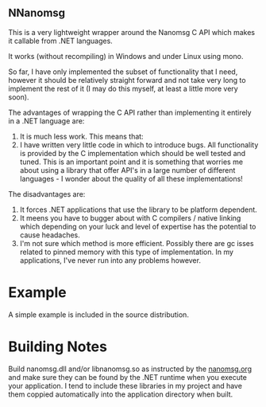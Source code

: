 
## NNanomsg

This is a very lightweight wrapper around the Nanomsg C API which makes it callable from .NET languages.

It works (without recompiling) in Windows and under Linux using mono. 

So far, I have only implemented the subset of functionality that I need, however it should be relatively straight forward and not take very long to implement the rest of it (I may do this myself, at least a little more very soon).

The advantages of wrapping the C API rather than implementing it entirely in a .NET language are:
 1. It is much less work. This means that:
 2. I have written very little code in which to introduce bugs. All functionality is provided by the C implementation which should be well tested and tuned. This is an important point and it is something that worries me about using a library that offer API's in a large number of different languages - I wonder about the quality of all these implementations!

The disadvantages are:
 1. It forces .NET applications that use the library to be platform dependent. 
 2. It meens you have to bugger about with C compilers / native linking which depending on your luck and level of expertise has the potential to cause headaches.
 3. I'm not sure which method is more efficient. Possibly there are gc isses related to pinned memory with this type of implementation. In my applications, I've never run into any problems however.


# Example

A simple example is included in the source distribution.


# Building Notes

Build nanomsg.dll and/or libnanomsg.so as instructed by the <a href="http://nanomsg.org">nanomsg.org</a> and make sure they can be found by the .NET runtime when you execute your application. I tend to include these libraries in my project and have them coppied automatically into the application directory when built.
